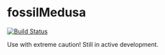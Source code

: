fossilMedusa
============
[![Build Status](https://travis-ci.org/lukejharmon/fossilMEDUSA.png?branch=master)](https://travis-ci.org/lukejharmon/fossilMEDUSA)


Use with extreme caution! Still in active development.
